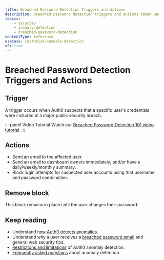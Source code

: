 ```yaml
---
title: Breached Password Detection Triggers and Actions
description: Breached password detection triggers and actions taken upon anomaly detection and how blocks are cleared.
topics:
    - security
    - anomaly-detection
    - breached-password-detection
contentType: reference
useCase: customize-anomaly-detection
v2: true
---
```

# Breached Password Detection Triggers and Actions

## Trigger

A trigger occurs when Auth0 suspects that a specific user's credentials were included in a major public security breach.

::: panel Video Tutorial
Watch our [Breached Password Detection 101 video tutorial](https://auth0.com/resources/videos/learn-about-breached-password-detection).
:::

## Actions

* Send an email to the affected user.
* Send an email to dashboard owners immediately, and/or have a daily/weekly/monthly summary.
* Block login attempts for suspected user accounts using that username and password combination.

## Remove block

This block remains in place until the user changes their password.

## Keep reading

* Understand [how Auth0 detects anomalies](/anomaly-detection).
* Understand why a user receives a [breached password email](/anomaly-detection/concepts/breached-passwords) and general web security tips.
* [Restrictions and limitations](/anomaly-detection/references/anomaly-detection-restrictions-limitations) of Auth0 anomaly detection.
* [Frequently asked questions](/anomaly-detection/references/anomaly-detection-faqs) about anomaly detection.
